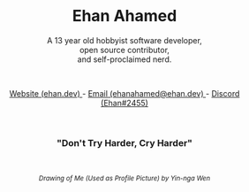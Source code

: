 <br />
<h1 align="center"> Ehan Ahamed </h1>
<p align="center"> A 13 year old hobbyist software developer, <br /> open source contributor, <br /> and self-proclaimed nerd. </p>
<br />
<p align="center"> <a href="https://ehan.dev/"> Website (ehan.dev) </a> - <a href="mailto:ehanahamed@ehan.dev?"> Email (ehanahamed@ehan.dev) </a> - <a href="https://discord.com/users/951982294787301436"> Discord (Ehan#2455) </a> </p>

<br />
<h3 align="center"> "Don't Try Harder, Cry Harder" </h2>

<br />
<p align="center"> <sub> <i> Drawing of Me (Used as Profile Picture) by Yin-nga Wen </i> </sub> </p>
<br />
